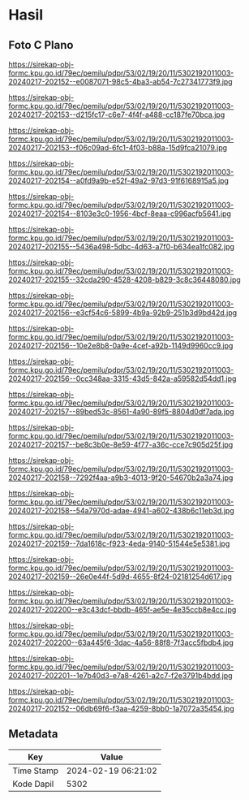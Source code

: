 # Hasil

## Foto C Plano

https://sirekap-obj-formc.kpu.go.id/79ec/pemilu/pdpr/53/02/19/20/11/5302192011003-20240217-202152--e0087071-98c5-4ba3-ab54-7c27341773f9.jpg

https://sirekap-obj-formc.kpu.go.id/79ec/pemilu/pdpr/53/02/19/20/11/5302192011003-20240217-202153--d215fc17-c6e7-4f4f-a488-cc187fe70bca.jpg

https://sirekap-obj-formc.kpu.go.id/79ec/pemilu/pdpr/53/02/19/20/11/5302192011003-20240217-202153--f06c09ad-6fc1-4f03-b88a-15d9fca21079.jpg

https://sirekap-obj-formc.kpu.go.id/79ec/pemilu/pdpr/53/02/19/20/11/5302192011003-20240217-202154--a0fd9a9b-e52f-49a2-97d3-91f6168915a5.jpg

https://sirekap-obj-formc.kpu.go.id/79ec/pemilu/pdpr/53/02/19/20/11/5302192011003-20240217-202154--8103e3c0-1956-4bcf-8eaa-c996acfb5641.jpg

https://sirekap-obj-formc.kpu.go.id/79ec/pemilu/pdpr/53/02/19/20/11/5302192011003-20240217-202155--5436a498-5dbc-4d63-a7f0-b634ea1fc082.jpg

https://sirekap-obj-formc.kpu.go.id/79ec/pemilu/pdpr/53/02/19/20/11/5302192011003-20240217-202155--32cda290-4528-4208-b829-3c8c36448080.jpg

https://sirekap-obj-formc.kpu.go.id/79ec/pemilu/pdpr/53/02/19/20/11/5302192011003-20240217-202156--e3cf54c6-5899-4b9a-92b9-251b3d9bd42d.jpg

https://sirekap-obj-formc.kpu.go.id/79ec/pemilu/pdpr/53/02/19/20/11/5302192011003-20240217-202156--10e2e8b8-0a9e-4cef-a92b-1149d9960cc9.jpg

https://sirekap-obj-formc.kpu.go.id/79ec/pemilu/pdpr/53/02/19/20/11/5302192011003-20240217-202156--0cc348aa-3315-43d5-842a-a59582d54dd1.jpg

https://sirekap-obj-formc.kpu.go.id/79ec/pemilu/pdpr/53/02/19/20/11/5302192011003-20240217-202157--89bed53c-8561-4a90-89f5-8804d0df7ada.jpg

https://sirekap-obj-formc.kpu.go.id/79ec/pemilu/pdpr/53/02/19/20/11/5302192011003-20240217-202157--be8c3b0e-8e59-4f77-a36c-cce7c905d25f.jpg

https://sirekap-obj-formc.kpu.go.id/79ec/pemilu/pdpr/53/02/19/20/11/5302192011003-20240217-202158--7292f4aa-a9b3-4013-9f20-54670b2a3a74.jpg

https://sirekap-obj-formc.kpu.go.id/79ec/pemilu/pdpr/53/02/19/20/11/5302192011003-20240217-202158--54a7970d-adae-4941-a602-438b6c11eb3d.jpg

https://sirekap-obj-formc.kpu.go.id/79ec/pemilu/pdpr/53/02/19/20/11/5302192011003-20240217-202159--7da1618c-f923-4eda-9140-51544e5e5381.jpg

https://sirekap-obj-formc.kpu.go.id/79ec/pemilu/pdpr/53/02/19/20/11/5302192011003-20240217-202159--26e0e44f-5d9d-4655-8f24-02181254d617.jpg

https://sirekap-obj-formc.kpu.go.id/79ec/pemilu/pdpr/53/02/19/20/11/5302192011003-20240217-202200--e3c43dcf-bbdb-465f-ae5e-4e35ccb8e4cc.jpg

https://sirekap-obj-formc.kpu.go.id/79ec/pemilu/pdpr/53/02/19/20/11/5302192011003-20240217-202200--63a445f6-3dac-4a56-88f8-7f3acc5fbdb4.jpg

https://sirekap-obj-formc.kpu.go.id/79ec/pemilu/pdpr/53/02/19/20/11/5302192011003-20240217-202201--1e7b40d3-e7a8-4261-a2c7-f2e3791b4bdd.jpg

https://sirekap-obj-formc.kpu.go.id/79ec/pemilu/pdpr/53/02/19/20/11/5302192011003-20240217-202152--06db69f6-f3aa-4259-8bb0-1a7072a35454.jpg


## Metadata

| Key        | Value               |
| ---------- | ------------------- |
| Time Stamp | 2024-02-19 06:21:02 |
| Kode Dapil | 5302                |



